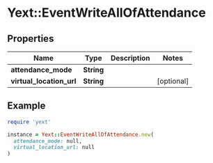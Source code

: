 # Yext::EventWriteAllOfAttendance

## Properties

| Name | Type | Description | Notes |
| ---- | ---- | ----------- | ----- |
| **attendance_mode** | **String** |  |  |
| **virtual_location_url** | **String** |  | [optional] |

## Example

```ruby
require 'yext'

instance = Yext::EventWriteAllOfAttendance.new(
  attendance_mode: null,
  virtual_location_url: null
)
```


